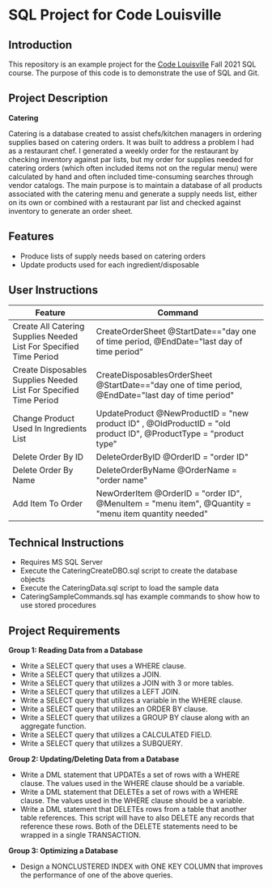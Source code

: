 # SQL Project for Code Louisville

## Introduction
This repository is an example project for the [Code Louisville](https://www.codelouisville.org/) Fall 2021 SQL course. The purpose of this code is to demonstrate the use of SQL and Git.

## Project Description

**Catering**

Catering is a database created to assist chefs/kitchen managers in ordering supplies based on catering orders. It was built to address a problem I had as a restaurant chef. I generated a weekly order for the restaurant by checking inventory against par lists, but my order for supplies needed for catering orders (which often included items not on the regular menu) were calculated by hand and often included time-consuming searches through vendor catalogs. The main purpose is to maintain a database of all products associated with the catering menu and generate a supply needs list, either on its own or combined with a restaurant par list and checked against inventory to generate an order sheet.

## Features

- Produce lists of supply needs based on catering orders
- Update products used for each ingredient/disposable

## User Instructions

| Feature | Command |
| ----------- | ----------- |
| Create All Catering Supplies Needed List For Specified Time Period| CreateOrderSheet @StartDate=="day one of time period, @EndDate="last day of time period" |
| Create Disposables Supplies Needed List For Specified Time Period| CreateDisposablesOrderSheet @StartDate=="day one of time period, @EndDate="last day of time period" |
| Change Product Used In Ingredients List | UpdateProduct @NewProductID = "new product ID" , @OldProductID = "old product ID", @ProductType = "product type" |
| Delete Order By ID| DeleteOrderByID @OrderID = "order ID" |
| Delete Order By Name| DeleteOrderByName @OrderName = "order name" |
| Add Item To Order| NewOrderItem @OrderID = "order ID", @MenuItem = "menu item", @Quantity = "menu item quantity needed"|                    |

## Technical Instructions

- Requires MS SQL Server
- Execute the CateringCreateDBO.sql script to create the database objects
- Execute the CateringData.sql script to load the sample data
- CateringSampleCommands.sql has example commands to show how to use stored procedures

## Project Requirements

**Group 1: Reading Data from a Database**

- Write a SELECT query that uses a WHERE clause.
- Write a  SELECT query that utilizes a JOIN.
- Write a  SELECT query that utilizes a JOIN with 3 or more tables.
- Write a  SELECT query that utilizes a LEFT JOIN.
- Write a  SELECT query that utilizes a variable in the WHERE clause.
- Write a  SELECT query that utilizes an ORDER BY clause.
- Write a  SELECT query that utilizes a GROUP BY clause along with an aggregate function.
- Write a SELECT query that utilizes a CALCULATED FIELD.
- Write a SELECT query that utilizes a SUBQUERY.

**Group 2: Updating/Deleting Data from a Database**

- Write a DML statement that UPDATEs a set of rows with a WHERE clause. The values used in the WHERE clause should be a variable.
- Write a DML statement that DELETEs a set of rows with a WHERE clause. The values used in the WHERE clause should be a variable.
- Write a DML statement that DELETEs rows from a table that another table references. This script will have to also DELETE any records that reference these rows. Both of the DELETE statements need to be wrapped in a single TRANSACTION.

**Group 3: Optimizing a Database**

- Design a NONCLUSTERED INDEX with ONE KEY COLUMN that improves the performance of one of the above queries.
